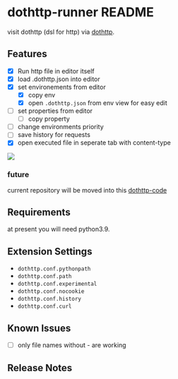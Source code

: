 # dothttp-runner README

visit dothttp (dsl for http) via [dothttp](https://github.com/cedric05/dothttp).
## Features

- [x] Run http file in editor itself
- [x] load .dothttp.json into editor
- [x] set environements from editor
  - [x] copy env
  - [x] open `.dothttp.json` from env view for easy edit
- [ ] set properties from editor
  - [ ] copy property
- [ ] change environments priority
- [ ] save history for requests
- [x] open executed file in seperate tab with content-type

<img src="./demo.gif" >

### future
current repository will be moved into this [dothttp-code](https://github.com/cedric05/dothttp-code)
## Requirements

at present you will need python3.9. 

## Extension Settings

* `dothttp.conf.pythonpath` 
* `dothttp.conf.path` 
* `dothttp.conf.experimental` 
* `dothttp.conf.nocookie`
* `dothttp.conf.history`
* `dothttp.conf.curl`

## Known Issues
- [ ] only file names without - are working

## Release Notes
